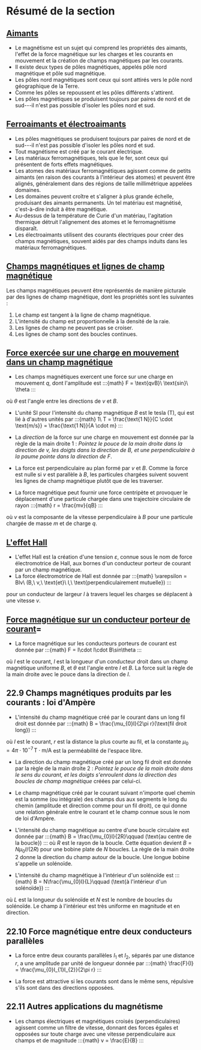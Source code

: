 # Résumé de la section

## [Aimants](chap:aimants)
- Le magnétisme est un sujet qui comprend les propriétés des aimants, l'effet de la force magnétique sur les charges et les courants en mouvement et la création de champs magnétiques par les courants.
- Il existe deux types de pôles magnétiques, appelés pôle nord magnétique et pôle sud magnétique.
- Les pôles nord magnétiques sont ceux qui sont attirés vers le pôle nord géographique de la Terre.
- Comme les pôles se repoussent et les pôles différents s'attirent.
- Les pôles magnétiques se produisent toujours par paires de nord et de sud---il n'est pas possible d'isoler les pôles nord et sud.

## [Ferroaimants et électroaimants](chap:electroaimants)
- Les pôles magnétiques se produisent toujours par paires de nord et de sud---il n'est pas possible d'isoler les pôles nord et sud.
- Tout magnétisme est créé par le courant électrique.
- Les matériaux ferromagnétiques, tels que le fer, sont ceux qui présentent de forts effets magnétiques.
- Les atomes des matériaux ferromagnétiques agissent comme de petits aimants (en raison des courants à l'intérieur des atomes) et peuvent être alignés, généralement dans des régions de taille millimétrique appelées domaines.
- Les domaines peuvent croître et s'aligner à plus grande échelle, produisant des aimants permanents. Un tel matériau est magnétisé, c'est-à-dire induit à être magnétique.
- Au-dessus de la température de Curie d'un matériau, l'agitation thermique détruit l'alignement des atomes et le ferromagnétisme disparaît.
- Les électroaimants utilisent des courants électriques pour créer des champs magnétiques, souvent aidés par des champs induits dans les matériaux ferromagnétiques.

## [Champs magnétiques et lignes de champ magnétique](chap:champs_magn)
Les champs magnétiques peuvent être représentés de manière picturale par des lignes de champ magnétique, dont les propriétés sont les suivantes :

1. Le champ est tangent à la ligne de champ magnétique.
2. L'intensité du champ est proportionnelle à la densité de la raie.
3. Les lignes de champ ne peuvent pas se croiser.
4. Les lignes de champ sont des boucles continues.

## [Force exercée sur une charge en mouvement dans un champ magnétique](chap:Lorentz)

- Les champs magnétiques exercent une force sur une charge en mouvement *q*, dont l'amplitude est
:::{math}
F = \text{qvB}\ \text{sin}\ \theta
:::

où $\theta$ est l'angle entre les directions de $v$ et $B$.

- L'unité SI pour l'intensité du champ magnétique $B$ est le tesla (T), qui est lié à d'autres unités par
:::{math}
1\ T = \frac{\text{1 N}}{C \cdot \text{m/s}} = \frac{\text{1 N}}{A \cdot m}
:::

- La *direction* de la force sur une charge en mouvement est donnée par la règle de la main droite 1 : *Pointez le pouce de la main droite dans la direction de $v$, les doigts dans la direction de $B$, et une perpendiculaire à la paume pointe dans la direction de $F$*.
- La force est perpendiculaire au plan formé par $v$ et $B$. Comme la force est nulle si $v$ est parallèle à $B$, les particules chargées suivent souvent les lignes de champ magnétique plutôt que de les traverser.

- La force magnétique peut fournir une force centripète et provoquer le déplacement d'une particule chargée dans une trajectoire circulaire de rayon
:::{math}
r = \frac{mv}{qB}
:::

où $v$ est la composante de la vitesse perpendiculaire à $B$ pour une particule chargée de masse $m$ et de charge $q$.

## [L'effet Hall](chap:Effet_Hall)

- L'effet Hall est la création d'une tension $\varepsilon$, connue sous le nom de force électromotrice de Hall, aux bornes d'un conducteur porteur de courant par un champ magnétique.
- La force électromotrice de Hall est donnée par
:::{math}
\varepsilon = Blv\ (B,\ v,\ \text{et}\ l,\ \text{perpendiculairement mutuelle})
:::

pour un conducteur de largeur $l$ à travers lequel les charges se déplacent à une vitesse $v$.

## [Force magnétique sur un conducteur porteur de courant](chap:Laplace)=

- La force magnétique sur les conducteurs porteurs de courant est donnée par
:::{math}
F = I\cdot l\cdot B\sin\theta
:::

où $I$ est le courant, $l$ est la longueur d'un conducteur droit dans un champ magnétique uniforme $B$, et $\theta$ est l'angle entre $I$ et $B$. La force suit la règle de la main droite avec le pouce dans la direction de $I$.

## 22.9 Champs magnétiques produits par les courants : loi d'Ampère

- L'intensité du champ magnétique créé par le courant dans un long fil droit est donnée par
:::{math}
B = \frac{\mu_{0}I}{2\pi r}(\text{fil droit long})
:::

où $I$ est le courant, $r$ est la distance la plus courte au fil, et la constante $\mu_{0} = 4\pi\cdot 10^{-7}\,\text{T}\cdot \text{m/A}$ est la perméabilité de l'espace libre.

- La direction du champ magnétique créé par un long fil droit est donnée par la règle de la main droite 2 : *Pointez le pouce de la main droite dans le sens du courant, et les doigts s'enroulent dans la direction des boucles de champ magnétique* créées par celui-ci.
- Le champ magnétique créé par le courant suivant n'importe quel chemin est la somme (ou intégrale) des champs dus aux segments le long du chemin (amplitude et direction comme pour un fil droit), ce qui donne une relation générale entre le courant et le champ connue sous le nom de loi d'Ampère.
- L'intensité du champ magnétique au centre d'une boucle circulaire est donnée par
:::{math}
B = \frac{\mu_{0}I}{2R}\qquad (\text{au centre de la boucle})
:::
où $R$ est le rayon de la boucle. Cette équation devient $B = N\mu_{0}I/(2R)$ pour une bobine plate de $N$ boucles. La règle de la main droite 2 donne la direction du champ autour de la boucle. Une longue bobine s'appelle un solénoïde.

- L'intensité du champ magnétique à l'intérieur d'un solénoïde est
:::{math}
B = N\frac{\mu_{0}I}{L}\qquad (\text{à l'intérieur d'un solénoïde})
:::

où $L$ est la longueur du solénoïde et $N$ est le nombre de boucles du solénoïde. Le champ à l'intérieur est très uniforme en magnitude et en direction.

## 22.10 Force magnétique entre deux conducteurs parallèles

- La force entre deux courants parallèles $I_{1}$ et $I_{2}$, séparés par une distance $r$, a une amplitude par unité de longueur donnée par
:::{math}
\frac{F}{l} = \frac{\mu_{0}I_{1}I_{2}}{2\pi r}
:::

- La force est attractive si les courants sont dans le même sens, répulsive s'ils sont dans des directions opposées.

## 22.11 Autres applications du magnétisme

- Les champs électriques et magnétiques croisés (perpendiculaires) agissent comme un filtre de vitesse, donnant des forces égales et opposées sur toute charge avec une vitesse perpendiculaire aux champs et de magnitude
:::{math}
v = \frac{E}{B}
:::
